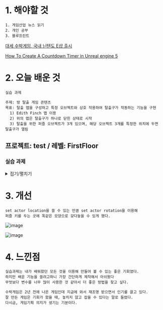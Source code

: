 # 1. 해야할 것
```
1. 게임산업 뉴스 읽기
2. 개인 공부
3. 블루프린트
```
[대세 수박게임, 국내 닌텐도 E샵 출시](https://www.gamemeca.com/view.php?gid=1742260)

[How To Create A Countdown Timer in Unreal engine 5](https://www.youtube.com/watch?v=87rd9aBfASc)

# 2. 오늘 배운 것
```
실습 과제

주제: 방 탈출 게임 콘텐츠
목표: 탈출 맵을 구성하고 특정 오브젝트와 상호 작용하여 탈출구가 작동하는 기능을 구현
  1) Edith Finch 맵 이용
  2) 위의 맵은 탈출구가 하나로 닫힌 상태로 시작
  3) 탈출을 위한 퍼즐 오브젝트가 3개 있으며, 해당 오브젝트 3개를 특정한 위치에 두면 탈출구가 열림
```

## 프로젝트: test / 레벨: FirstFloor

### 실습 과제
<details>
<summary>접기/펼치기</summary>
 
1. 플레이 캐릭터 조정(Firstperson)
```
1. 충돌방지를 위해 캡슐컴포넌트 조절
2. 주변시야를 밝게하기 위해 라이트 부착
3. 걷기 속도 낮추기
```
![image](https://github.com/JM94Ent/TIL-WIL/assets/143363550/a75e8d7a-9783-4bfb-a4b8-9907b268046e)
![image](https://github.com/JM94Ent/TIL-WIL/assets/143363550/85d02ca1-538d-4c9e-902a-61a825c61bad)

![image](https://github.com/JM94Ent/TIL-WIL/assets/143363550/67b685b5-6a6c-4459-afa5-fd8d533d2e94)

![image](https://github.com/JM94Ent/TIL-WIL/assets/143363550/70404de3-f460-4493-81f3-9e6652b7eba0)

2. 스타트 위치 조절
```
플레이어가 게임시작시 목표를 바로 알 수 있게 배치
```
![image](https://github.com/JM94Ent/TIL-WIL/assets/143363550/83ff1544-1acd-404a-a89c-c4e15238e4ca)

3. 퍼즐배치 및 트리거박스 위치 설정
```
이미시브 머티리얼을 이용해 해당 기물이 있어야 할 위치를 표시했다.
```
![image](https://github.com/JM94Ent/TIL-WIL/assets/143363550/1455cb41-ec98-4901-903c-3ce0daf0c41d)

![image](https://github.com/JM94Ent/TIL-WIL/assets/143363550/4cc6d524-016a-4a43-8093-1633fc7b4c61)

4. 퍼즐키 및 트리거박스 위치 설정
```
1. cone 액터를 이용해 화살표처럼 보이게 했다.
2. 해당 위치가 잘 보이게 포인트라이트를 배치하고 그림자 드리우기를 꺼서 라이트 갯수 충돌이 없게 했다.
```
![image](https://github.com/JM94Ent/TIL-WIL/assets/143363550/c71d470c-a180-439c-a314-951fc897a3d2)

![image](https://github.com/JM94Ent/TIL-WIL/assets/143363550/da6b77cf-c20f-460a-a287-5922e5b1fea8)

5. 블루프린트
```
1. 퍼즐 기물을 두는 곳
2. 퍼즐키 획득하는 곳
3. 상호작용
4. 안내문
```
1. 퍼즐 기물

![image](https://github.com/JM94Ent/TIL-WIL/assets/143363550/e407ff13-29a2-4abc-99ac-b646491cc563)

2. 키 획득

![image](https://github.com/JM94Ent/TIL-WIL/assets/143363550/2d66d0ca-14ab-405e-8f1e-773b2356b9da)

3. 상호작용

![image](https://github.com/JM94Ent/TIL-WIL/assets/143363550/7037d85f-1fbe-4176-983a-39448940a5c2)

![image](https://github.com/JM94Ent/TIL-WIL/assets/143363550/2e982411-7db5-4e3d-bd89-09164b2199e7)

![image](https://github.com/JM94Ent/TIL-WIL/assets/143363550/66feeedb-9e68-490b-ad97-a1ae4ebdfbc2)

4. 안내문

![image](https://github.com/JM94Ent/TIL-WIL/assets/143363550/473204ee-0aab-4ec0-85e0-1b2174db04ed)

![image](https://github.com/JM94Ent/TIL-WIL/assets/143363550/f9a6114a-f6e3-41e2-a517-7f669d63590d)

</details>



# 3. 개선
```
set actor location을 쓸 수 있는 만큼 set actor rotation을 이용해
퍼즐 키를 두는 곳에 똑같은 모양으로 갖다놓을 수 있게 했다.
```
![image](https://github.com/JM94Ent/TIL-WIL/assets/143363550/0957c820-5ac4-4035-80fd-0d2eca1c64bc)

![image](https://github.com/JM94Ent/TIL-WIL/assets/143363550/ced1343d-cb84-4682-afbd-74148fc927fd)


# 4. 느낀점
```
실습과제는 내가 배워왔던 모든 것을 이용해 만들어 볼 수 있는 좋은 기회였다.
하지만 배운 기능을 쓸려고하니 가장 간단하게 제작해서 아쉬웠다
무엇보다 변수를 너무 많이 사용한 것 같아서 더 좋은 방법을 찾고 싶다.

수박게임은 2년 전에 나온 게임인데 지금에 와서 재조명 받으면서 인기를 끌고 있다.
잘 만든 게임은 기회가 왔을 때, 놓치지 않고 잡을 수 있다는 말로 들렸다.
다시금, 게임기획 의지가 생기는 기분이다.
```


